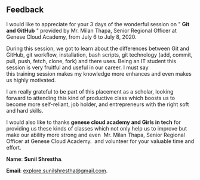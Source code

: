 ## Feedback

I would like to appreciate for your 3 days of the wonderful session on " __Git and GitHub__ " provided by Mr. Milan Thapa, Senior Regional Officer at Genese Cloud Academy, from July 6 to July 8, 2020.

During this session, we got to learn about the differences between Git and GitHub, git workflow, installation, bash scripts, git technology (add, commit, pull, push, fetch, clone, fork) and there uses. Being an IT student this session is very fruitful and useful in our career. I must say this training session makes my knowledge more enhances and even makes us highly motivated.

I am really grateful to be part of this placement as a scholar, looking forward to attending this kind of productive class which boosts us to become more self-reliant, job holder, and entrepreneurs with the right soft and hard skills.

I would also like to thanks **genese cloud academy and Girls in tech** for providing us these kinds of classes which not only help us to improve but make our ability more strong and even  Mr. Milan Thapa, Senior Regional Officer at Genese Cloud Academy.  and volunteer for your valuable time and effort.

**Name**: **Sunil Shrestha**.

**Email**: explore.sunilshrestha@gmail.com.
